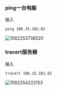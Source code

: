 ### ping一台电脑

输入

 `ping 106.15.182.82` 

![1582253738520](C:\Users\zby\AppData\Roaming\Typora\typora-user-images\1582253738520.png)

### tracert服务器

输入

  `tracert 106.15.182.82`

![1582254222153](C:\Users\zby\AppData\Roaming\Typora\typora-user-images\1582254222153.png)

